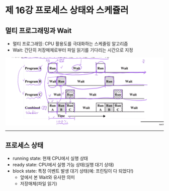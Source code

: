 # 제 16강 프로세스 상태와 스케쥴러
## 멀티 프로그래밍과 Wait
- 멀티 프로그래밍: CPU 활용도를 극대화하는 스케줄링 알고리즘 
- Wait: 간단히 저장매체로부터 파일 읽기를 기다리는 시간으로 지정 

![멀티프로그래밍과 wait](../img/multi_programming_wait.png)

---
## 프로세스 상태 

- running state: 현재 CPU에서 실행 상태 
- ready state: CPU에서 실행 가능 상태(실행 대기 상태)
- block state: 특정 이벤트 발생 대기 상태(예: 프린팅이 다 되었다!)
  - 앞에서 본 Wait와 유사한 의미 
  - 저장매체(파일 읽기)


